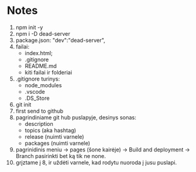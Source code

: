 # Notes

1. npm init -y
2. npm i -D dead-server
3. package.json:
   "dev":"dead-server",
4. failai:
    - index.html;
    - .gitignore
    - README.md
    - kiti failai ir folderiai
5. .gitignore turinys:
    - node_modules
    - .vscode
    - .DS_Store
6. git init
7. first send to github
8. pagrindiniame git hub puslapyje, desinys sonas:
    - description
    - topics (aka hashtag)
    - release (nuimti varnele)
    - packages (nuimti varnele)
9. pagrinidinis meniu -> pages (šone kairėje) -> Build and deployment -> Branch
   pasirinkti bet ką tik ne none.
10. grįztame į 8, ir uždėti varnele, kad rodytu nuoroda į jusu puslapi.

